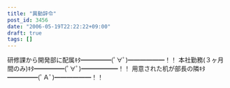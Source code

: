 ```yaml
---
title: "異動辞令"
post_id: 3456
date: "2006-05-19T22:22:22+09:00"
draft: true
tags: []
---
```



研修課から開発部に配属ｷﾀ━━━━━(ﾟ∀ﾟ)━━━━━━！！ 本社勤務(３ヶ月間のみ)ｷﾀ━━━━━(ﾟ∀ﾟ)━━━━━━！！ 用意された机が部長の隣ｷﾀ━━━━━(ﾟＡﾟ)━━━━━━！！
